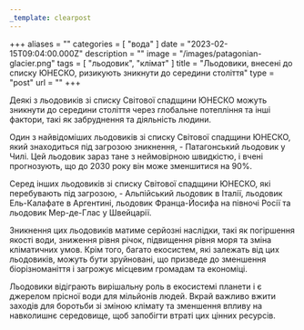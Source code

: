 ```yaml
---
_template: clearpost
---
```



+++
aliases = ""
categories = [ "вода" ]
date = "2023-02-15T09:04:00.000Z"
description = ""
image = "/images/patagonian-glacier.png"
tags = [ "льодовик", "клiмат" ]
title = "Льодовики, внесені до списку ЮНЕСКО, ризикують зникнути до середини століття"
type = "post"
url = ""
+++


Деякі з льодовиків зі списку Світової спадщини ЮНЕСКО можуть зникнути до середини століття через глобальне потепління та інші фактори, такі як забруднення та діяльність людини.

Один з найвідоміших льодовиків зі списку Світової спадщини ЮНЕСКО, який знаходиться під загрозою зникнення, - Патагонський льодовик у Чилі. Цей льодовик зараз тане з неймовірною швидкістю, і вчені прогнозують, що до 2030 року він може зменшитися на 90%.

Серед інших льодовиків зі списку Світової спадщини ЮНЕСКО, які перебувають під загрозою, - Альпійський льодовик в Італії, льодовик Ель-Калафате в Аргентині, льодовик Франца-Йосифа на півночі Росії та льодовик Мер-де-Глас у Швейцарії.

Зникнення цих льодовиків матиме серйозні наслідки, такі як погіршення якості води, зниження рівня річок, підвищення рівня моря та зміна кліматичних умов. Крім того, багато екосистем, які залежать від цих льодовиків, можуть бути зруйновані, що призведе до зменшення біорізноманіття і загрожує місцевим громадам та економіці.

Льодовики відіграють вирішальну роль в екосистемі планети і є джерелом прісної води для мільйонів людей. Вкрай важливо вжити заходів для боротьби зі зміною клімату та зменшення впливу на навколишнє середовище, щоб запобігти втраті цих цінних ресурсів.

